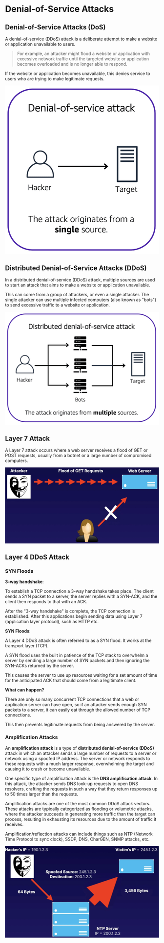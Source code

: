 # Denial-of-Service Attacks

## Denial-of-Service Attacks (DoS)

A denial-of-service (DDoS) attack is a deliberate attempt to make a website or application unavailable to users.

> For example, an attacker might flood a website or application with excessive network traffic until the targeted website or application becomes overloaded and is no longer able to respond.

If the website or application becomes unavailable, this denies service to users who are trying to make legitimate requests.

![](./images/dos.png)


## Distributed Denial-of-Service Attacks (DDoS)

In a distributed denial-of-service (DDoS) attack, multiple sources are used to start an attack that aims to make a website or application unavailable.

This can come from a group of attackers, or even a single attacker. The single attacker can use multiple infected computers (also known as "bots") to send excessive traffic to a website or application.

![](./images/ddos.png)


## Layer 7 Attack

A Layer 7 attack occurs where a web server receives a flood of GET or POST requests, usually from a botnet or a large number of compromised computers.

![](./images/layer-7-atk.png)


## Layer 4 DDoS Attack

### SYN Floods

**3-way handshake**:

To establish a TCP connection a 3-way handshake takes place. The client sends a SYN packet to a server, the server replies with a SYN-ACK, and the client then responds to that with an ACK.

After the "3-way handshake" is complete, the TCP connection is established. After this applications begin sending data using Layer 7 (application layer protocol), such as HTTP etc.

**SYN Floods**:

A Layer 4 DDoS attack is often referred to as a SYN flood. It works at the transport layer (TCP).

A SYN flood uses the built in patience of the
TCP stack to overwhelm a server by sending a large number of SYN packets and then ignoring the SYN-ACKs returned by the server.

This causes the server to use up resources waiting for a set amount of time for the anticipated ACK that should come from a legitimate client.

**What can happen?**

There are only so many concurrent TCP connections that a web or application server can have open, so if an attacker sends enough SYN packets to a server, it can easily eat through the allowed number of TCP connections.

This then prevents legitimate requests from being answered by the server.


### Amplification Attacks

An **amplification attack** is a type of **distributed denial-of-service (DDoS)** attack in which an attacker sends a large number of requests to a server or network using a spoofed IP address. The server or network responds to these requests with a much larger response, overwhelming the target and causing it to crash or become unavailable. 

One specific type of amplification attack is the **DNS amplification attack**. In this attack, the attacker sends DNS look-up requests to open DNS resolvers, crafting the requests in such a way that they return responses up to 50 times larger than the requests. 

Amplification attacks are one of the most common DDoS attack vectors. These attacks are typically categorized as flooding or volumetric attacks, where the attacker succeeds in generating more traffic than the target can process, resulting in exhausting its resources due to the amount of traffic it receives.

Amplification/reflection attacks can include things such as NTP (Network Time Protocol to sync clock), SSDP, DNS, CharGEN, SNMP attacks, etc.

![](./images/amplification-atk.png)
